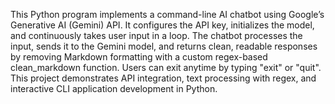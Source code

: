 This Python program implements a command-line AI chatbot using Google’s Generative AI (Gemini) API. It configures the API key, initializes the model, and continuously takes user input in a loop. The chatbot processes the input, sends it to the Gemini model, and returns clean, readable responses by removing Markdown formatting with a custom regex-based clean_markdown function. Users can exit anytime by typing "exit" or "quit". This project demonstrates API integration, text processing with regex, and interactive CLI application development in Python.
